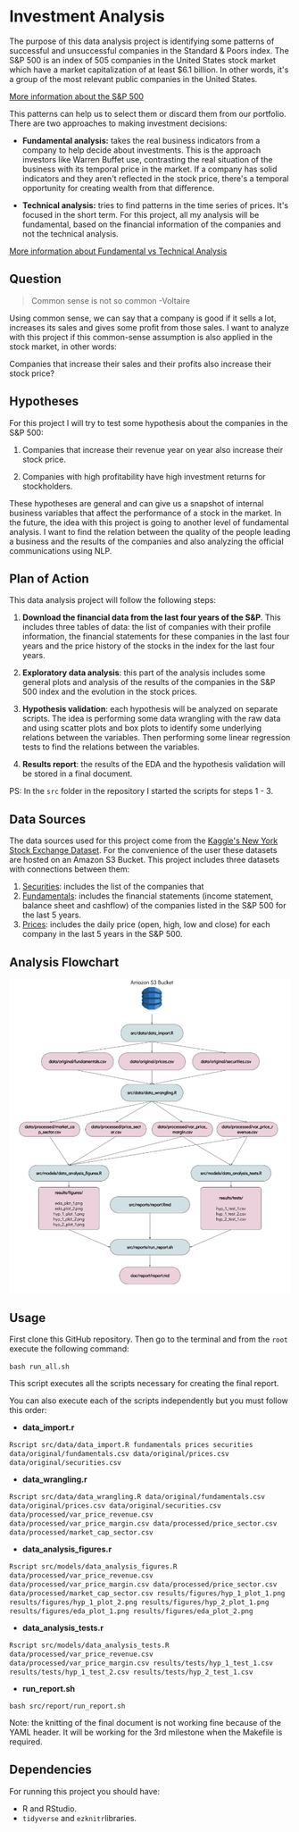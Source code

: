 # Investment Analysis
The purpose of this data analysis project is identifying some patterns of successful and unsuccessful companies in the Standard & Poors index. The S&P 500 is an index of 505 companies in the United States stock market which have a market capitalization of at least $6.1 billion. In other words, it's a group of the most relevant public companies in the United States.

[More information about the S&P 500](https://www.investopedia.com/terms/s/sp500.asp)

This patterns can help us to select them or discard them from our portfolio. There are two approaches to making investment decisions:

- **Fundamental analysis:** takes the real business indicators from a company to help decide about investments. This is the approach investors like Warren Buffet use, contrasting the real situation of the business with its temporal price in the market. If a company has solid indicators and they aren't reflected in the stock price, there's a temporal opportunity for creating wealth from that difference.

- **Technical analysis:** tries to find patterns in the time series of prices. It's focused in the short term. For this project, all my analysis will be fundamental, based on the financial information of the companies and not the technical analysis.

[More information about Fundamental vs Technical Analysis ](https://www.investopedia.com/university/technical/techanalysis2.asp)

## Question

> Common sense is not so common -Voltaire

Using common sense, we can say that a company is good if it sells a lot, increases its sales and gives some profit from those sales. I want to analyze with this project if this common-sense assumption is also applied in the stock market, in other words:

Companies that increase their sales and their profits also increase their stock price?


## Hypotheses

For this project I will try to test some hypothesis about the companies in the S&P 500:

1. Companies that increase their revenue year on year also increase their stock price.

2. Companies with high profitability have high investment returns for stockholders.

These hypotheses are general and can give us a snapshot of internal business variables that affect the performance of a stock in the market. In the future, the idea with this project is going to another level of fundamental analysis. I want to find the relation between the quality of the people leading a business and the results of the companies and also analyzing the official communications using NLP.

## Plan of Action

This data analysis project will follow the following steps:

1. **Download the financial data from the last four years of the S&P**. This includes three tables of data: the list of companies with their profile information, the financial statements for these companies in the last four years and the price history of the stocks in the index for the last four years.

2. **Exploratory data analysis**: this part of the analysis includes some general plots and analysis of the results of the companies in the S&P 500 index and the evolution in the stock prices.

3. **Hypothesis validation**: each hypothesis will be analyzed on separate scripts. The idea is performing some data wrangling with the raw data and using scatter plots and box plots to identify some underlying relations between the variables. Then performing some linear regression tests to find the relations between the variables.

4. **Results report**: the results of the EDA and the hypothesis validation will be stored in a final document.

PS: In the `src` folder in the repository I started the scripts for steps 1 - 3.

## Data Sources

The data sources used for this project come from the [Kaggle's New York Stock Exchange Dataset](https://www.kaggle.com/dgawlik/nyse/data). For the convenience of the user these datasets are hosted on an Amazon S3 Bucket. This project includes three datasets with connections between them:

1. [Securities](https://s3.ca-central-1.amazonaws.com/investment-analysis/securities.csv): includes the list of the companies that 
2. [Fundamentals](https://s3.ca-central-1.amazonaws.com/investment-analysis/fundamentals.csv): includes the financial statements (income statement, balance sheet and cashflow) of the companies listed in the S&P 500 for the last 5 years.
3. [Prices](https://s3.ca-central-1.amazonaws.com/investment-analysis/prices-split-adjusted.csv): includes the daily price (open, high, low and close) for each company in the last 5 years in the S&P 500.

## Analysis Flowchart

![](doc/flowchart.png)

## Usage

First clone this GitHub repository. Then go to the terminal and from the `root` execute the following command:

`bash run_all.sh`

This script executes all the scripts necessary for creating the final report.

You can also execute each of the scripts independently but you must follow this order:

- **data_import.r**

```
Rscript src/data/data_import.R fundamentals prices securities data/original/fundamentals.csv data/original/prices.csv data/original/securities.csv
```

- **data_wrangling.r**

```
Rscript src/data/data_wrangling.R data/original/fundamentals.csv data/original/prices.csv data/original/securities.csv data/processed/var_price_revenue.csv data/processed/var_price_margin.csv data/processed/price_sector.csv data/processed/market_cap_sector.csv
```

- **data\_analysis_figures.r**

```
Rscript src/models/data_analysis_figures.R data/processed/var_price_revenue.csv data/processed/var_price_margin.csv data/processed/price_sector.csv data/processed/market_cap_sector.csv results/figures/hyp_1_plot_1.png results/figures/hyp_1_plot_2.png results/figures/hyp_2_plot_1.png results/figures/eda_plot_1.png results/figures/eda_plot_2.png
```

- **data\_analysis_tests.r**

```
Rscript src/models/data_analysis_tests.R data/processed/var_price_revenue.csv data/processed/var_price_margin.csv results/tests/hyp_1_test_1.csv results/tests/hyp_1_test_2.csv results/tests/hyp_2_test_1.csv
```

- **run_report.sh**

```
bash src/report/run_report.sh
```
Note: the knitting of the final document is not working fine because of the YAML header. It will be working for the 3rd milestone when the Makefile is required.

## Dependencies

For running this project you should have:

- R and RStudio.
- `tidyverse` and `ezknitr`libraries.